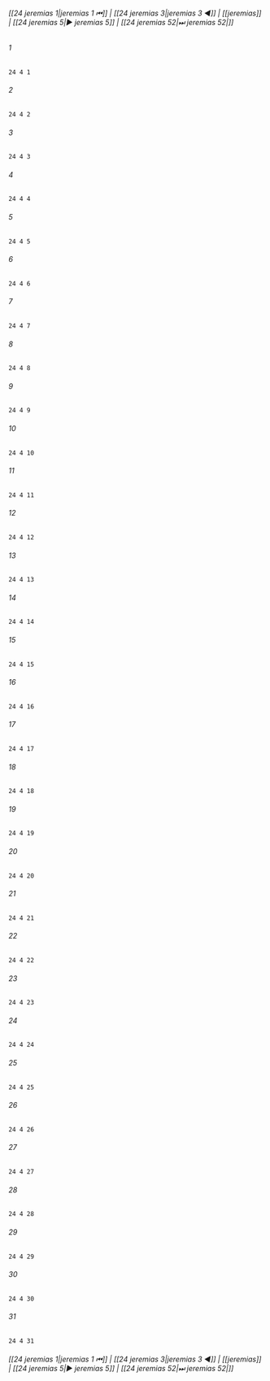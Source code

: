
###### [[24 jeremias 1|jeremias 1 ⏮]] | [[24 jeremias 3|jeremias 3 ◀]] | [[jeremias]] | [[24 jeremias 5|▶ jeremias 5]] | [[24 jeremias 52|⏭ jeremias 52|]]

###### 1
``` verse
24 4 1 
```
###### 2
``` verse
24 4 2 
```
###### 3
``` verse
24 4 3 
```
###### 4
``` verse
24 4 4 
```
###### 5
``` verse
24 4 5 
```
###### 6
``` verse
24 4 6 
```
###### 7
``` verse
24 4 7 
```
###### 8
``` verse
24 4 8 
```
###### 9
``` verse
24 4 9 
```
###### 10
``` verse
24 4 10 
```
###### 11
``` verse
24 4 11 
```
###### 12
``` verse
24 4 12 
```
###### 13
``` verse
24 4 13 
```
###### 14
``` verse
24 4 14 
```
###### 15
``` verse
24 4 15 
```
###### 16
``` verse
24 4 16 
```
###### 17
``` verse
24 4 17 
```
###### 18
``` verse
24 4 18 
```
###### 19
``` verse
24 4 19 
```
###### 20
``` verse
24 4 20 
```
###### 21
``` verse
24 4 21 
```
###### 22
``` verse
24 4 22 
```
###### 23
``` verse
24 4 23 
```
###### 24
``` verse
24 4 24 
```
###### 25
``` verse
24 4 25 
```
###### 26
``` verse
24 4 26 
```
###### 27
``` verse
24 4 27 
```
###### 28
``` verse
24 4 28 
```
###### 29
``` verse
24 4 29 
```
###### 30
``` verse
24 4 30 
```
###### 31
``` verse
24 4 31 
```

###### [[24 jeremias 1|jeremias 1 ⏮]] | [[24 jeremias 3|jeremias 3 ◀]] | [[jeremias]] | [[24 jeremias 5|▶ jeremias 5]] | [[24 jeremias 52|⏭ jeremias 52|]]

